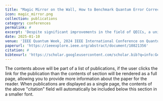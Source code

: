```yaml
---
title: "Magic Mirror on the Wall, How to Benchmark Quantum Error Correction Codes, Overall?"
icon: magic_mirror.png
collection: publications
category: conferences
permalink: #
excerpt: 'Despite significant improvements in the field of QECCs, a unified methodology for evaluating them consistently has remained elusive. This paper addresses this gap by introducing a set of eight universal parameters and evaluating nine prominent QECCs for these parameters. We establish a universal benchmarking approach and highlight the complexity of quantum error correction, indicating that the choice of a QECC depends on each scenario unique requirements and limitations. Furthermore, we develop a systematic strategy for selecting QECCs that adapts to the specific requirements of a given scenario, facilitating a tailored approach to quantum error correction.'
date: 2025-01-10
venue: 'IEEE Quantum Week, 2024 IEEE International Conference on Quantum Computing and Engineering (QCE)'
paperurl: 'https://ieeexplore.ieee.org/abstract/document/10821356'
citation: #
bibtexurl: 'https://scholar.googleusercontent.com/scholar.bib?q=info:Gee4GjiJR5sJ:scholar.google.com/&output=citation&scisdr=CgJN25qjEIuy7q_QqYU:AAZF9b8AAAAAaBjWsYVqyqNaFanu7-vpS31P8VI&scisig=AAZF9b8AAAAAaBjWscWbAd810RjYIYCmi4C54ic&scisf=4&ct=citation&cd=-1&hl=en'
---
```


The contents above will be part of a list of publications, if the user clicks the link for the publication than the contents of section will be rendered as a full page, allowing you to provide more information about the paper for the reader. When publications are displayed as a single page, the contents of the above "citation" field will automatically be included below this section in a smaller font.
